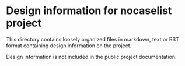 Design information for nocaselist project
==============================================================

This directory contains loosely organized files in markdown, text or RST format
containing design information on the project.

Design information is not included in the public project documentation.

